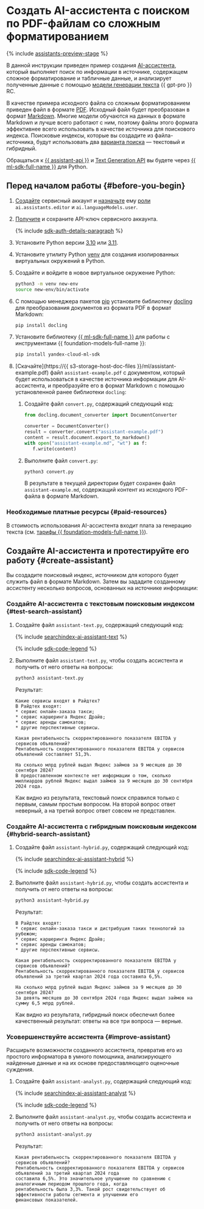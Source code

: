 # Создать AI-ассистента с поиском по PDF-файлам со сложным форматированием

{% include [assistants-preview-stage](../../_includes/foundation-models/assistants-preview-stage.md) %}

В данной инструкции приведен пример создания [AI-ассистента](../../foundation-models/concepts/assistant/index.md), который выполняет поиск по информации в источнике, содержащем сложное форматирование и табличные данные, и анализирует полученные данные с помощью [модели генерации текста](../../foundation-models/concepts/yandexgpt/models.md) {{ gpt-pro }} RC.

В качестве примера исходного файла со сложным форматированием приведен файл в формате [PDF](https://ru.wikipedia.org/wiki/Portable_Document_Format). Исходный файл будет преобразован в формат [Markdown](https://ru.wikipedia.org/wiki/Markdown). Многие модели обучаются на данных в формате Markdown и лучше всего работают с ним, поэтому файлы этого формата эффективнее всего использовать в качестве источника для поискового индекса. Поисковые индексы, которые вы создадите из файла-источника, будут использовать два [варианта поиска](../../foundation-models/concepts/assistant/search-index.md#search-types) — текстовый и гибридный.

Обращаться к [{{ assistant-api }}](../../foundation-models/assistants/api-ref/index.md) и [Text Generation API](../../foundation-models/text-generation/api-ref/index.md) вы будете через [{{ ml-sdk-full-name }}](../../foundation-models/sdk/index.md) для Python.

## Перед началом работы {#before-you-begin}

1. [Создайте](../../iam/operations/sa/create.md) сервисный аккаунт и [назначьте](../../iam/operations/sa/assign-role-for-sa.md) ему [роли](../../foundation-models/security/index.md#service-roles) `ai.assistants.editor` и `ai.languageModels.user`.
1. [Получите](../../iam/operations/authentication/manage-api-keys.md#create-api-key) и сохраните API-ключ сервисного аккаунта.

    {% include [sdk-auth-details-paragraph](../../_includes/foundation-models/sdk-auth-details-paragraph.md) %}
1. Установите Python версии [3.10](https://www.python.org/downloads/release/python-3100/) или [3.11](https://www.python.org/downloads/release/python-3110/).
1. Установите утилиту Python [venv](https://docs.python.org/3/library/venv.html) для создания изолированных виртуальных окружений в Python.
1. Создайте и войдите в новое виртуальное окружение Python:

    ```bash
    python3 -m venv new-env
    source new-env/bin/activate
    ```
1. С помощью менеджера пакетов [pip](https://pypi.org/project/pip/) установите библиотеку [docling](https://github.com/DS4SD/docling) для преобразования документов из формата PDF в формат Markdown:

    ```bash
    pip install docling
    ```
1. Установите библиотеку [{{ ml-sdk-full-name }}](https://github.com/yandex-cloud/yandex-cloud-ml-sdk) для работы с инструментами {{ foundation-models-full-name }}:

    ```bash
    pip install yandex-cloud-ml-sdk
    ```
1. [Скачайте](https://{{ s3-storage-host-doc-files }}/ml/assistant-example.pdf) файл `assistant-example.pdf` с документом, который будет использоваться в качестве источника информации для AI-ассистента, и преобразуйте его в формат Markdown с помощью установленной ранее библиотеки `docling`:

    1. Создайте файл `convert.py`, содержащий следующий код:

        ```python
        from docling.document_converter import DocumentConverter

        converter = DocumentConverter()
        result = converter.convert("assistant-example.pdf")
        content = result.document.export_to_markdown()
        with open("assistant-example.md", "wt") as f:
           f.write(content)
        ```
    1. Выполните файл `convert.py`:

        ```bash
        python3 convert.py
        ```

        В результате в текущей директории будет сохранен файл `assistant-example.md`, содержащий контент из исходного PDF-файла в формате Markdown.

### Необходимые платные ресурсы {#paid-resources}

В стоимость использования AI-ассистента входит плата за генерацию текста (см. [тарифы {{ foundation-models-full-name }}](../../foundation-models/pricing.md)).

## Создайте AI-ассистента и протестируйте его работу {#create-assistant}

Вы создадите поисковый индекс, источником для которого будет служить файл в формате Markdown. Затем вы зададите созданному ассистенту несколько вопросов, основанных на источнике информации:

### Создайте AI-ассистента с текстовым поисковым индексом {#test-search-assistant}

1. Создайте файл `assistant-text.py`, содержащий следующий код:

    {% include [searchindex-ai-assistant-text](../../_includes/foundation-models/assistants/searchindex-ai-assistant-text.md) %}

    {% include [sdk-code-legend](../../_includes/foundation-models/assistants/sdk-code-legend.md) %}

1. Выполните файл `assistant-text.py`, чтобы создать ассистента и получить от него ответы на вопросы:

    ```bash
    python3 assistant-text.py
    ```

    Результат:

    ```text
    Какие сервисы входят в Райдтех?
    В Райдтех входят:
    * сервис онлайн-заказа такси;
    * сервис каршеринга Яндекс Драйв;
    * сервис аренды самокатов;
    * другие перспективные сервисы.

    Какая рентабельность скорректированного показателя EBITDA у сервисов объявлений?
    Рентабельность скорректированного показателя EBITDA у сервисов объявлений составляет 51,3%.

    На сколько млрд рублей выдал Яндекс займов за 9 месяцев до 30 сентября 2024?
    В предоставленном контексте нет информации о том, сколько миллиардов рублей Яндекс выдал займов за 9 месяцев до 30 сентября 2024 года.
    ```

    Как видно из результата, текстовый поиск справился только с первым, самым простым вопросом. На второй вопрос ответ неверный, а на третий вопрос ответ совсем не представлен.

### Создайте AI-ассистента с гибридным поисковым индексом {#hybrid-search-assistant}

1. Создайте файл `assistant-hybrid.py`, содержащий следующий код:

    {% include [searchindex-ai-assistant-hybrid](../../_includes/foundation-models/assistants/searchindex-ai-assistant-hybrid.md) %}

    {% include [sdk-code-legend](../../_includes/foundation-models/assistants/sdk-code-legend.md) %}

1. Выполните файл `assistant-hybrid.py`, чтобы создать ассистента и получить от него ответы на вопросы:

    ```bash
    python3 assistant-hybrid.py
    ```

    Результат:

    ```text
    В Райдтех входят:
    * сервис онлайн-заказа такси и дистрибуция таких технологий за рубежом;
    * сервис каршеринга Яндекс Драйв;
    * сервис аренды самокатов;
    * другие перспективные сервисы.

    Какая рентабельность скорректированного показателя EBITDA у сервисов объявлений?
    Рентабельность скорректированного показателя EBITDA у сервисов объявлений за третий квартал 2024 года составила 6,5%.

    На сколько млрд рублей выдал Яндекс займов за 9 месяцев до 30 сентября 2024?
    За девять месяцев до 30 сентября 2024 года Яндекс выдал займов на сумму 6,5 млрд рублей.
    ```

    Как видно из результата, гибридный поиск обеспечил более качественный результат: ответы на все три вопроса — верные.

### Усовершенствуйте ассистента {#improve-assistant}

Расширьте возможности созданного ассистента, превратив его из простого информатора в умного помощника, анализирующего найденные данные и на их основе предоставляющего оценочные суждения.

1. Создайте файл `assistant-analyst.py`, содержащий следующий код:

    {% include [searchindex-ai-assistant-analyst](../../_includes/foundation-models/assistants/searchindex-ai-assistant-analyst.md) %}

    {% include [sdk-code-legend](../../_includes/foundation-models/assistants/sdk-code-legend.md) %}

1. Выполните файл `assistant-analyst.py`, чтобы создать ассистента и получить от него ответы на вопросы:

    ```bash
    python3 assistant-analyst.py
    ```

    Результат:

    ```text
    Какая рентабельность скорректированного показателя EBITDA у сервисов объявлений?
    Рентабельность скорректированного показателя EBITDA у сервисов объявлений за третий квартал 2024 года
    составила 6,5%. Это значительное улучшение по сравнению с аналогичным периодом прошлого года, когда
    рентабельность была 3,3%. Такой рост свидетельствует об эффективности работы сегмента и улучшении его
    финансовых показателей.
    ```